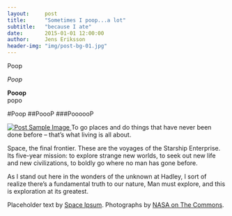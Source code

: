 ```yaml
---
layout:     post
title:      "Sometimes I poop...a lot"
subtitle:   "because I ate"
date:       2015-01-01 12:00:00
author:     Jens Eriksson
header-img: "img/post-bg-01.jpg"
---
```


Poop

_Poop_

__Pooop__    
popo

#Poop
##PoooP
###PoooooP


<a href="#">
    <img src="{{ site.baseurl }}/img/post-sample-image.jpg" alt="Post Sample Image">
</a>
<span class="caption text-muted">To go places and do things that have never been done before – that’s what living is all about.</span>

<p>Space, the final frontier. These are the voyages of the Starship Enterprise. Its five-year mission: to explore strange new worlds, to seek out new life and new civilizations, to boldly go where no man has gone before.</p>

<p>As I stand out here in the wonders of the unknown at Hadley, I sort of realize there’s a fundamental truth to our nature, Man must explore, and this is exploration at its greatest.</p>

<p>Placeholder text by <a href="http://spaceipsum.com/">Space Ipsum</a>. Photographs by <a href="https://www.flickr.com/photos/nasacommons/">NASA on The Commons</a>.</p>
